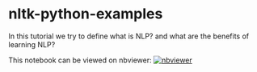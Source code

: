 # nltk-python-examples
In this tutorial we try to define what is NLP? and what are the benefits of learning NLP?

This notebook can be viewed on nbviewer: [![nbviewer](https://img.shields.io/badge/render-nbviewer-orange.svg)](https://nbviewer.jupyter.org/github/mnassrib/nltk-python-examples/blob/master/nltk.ipynb)
